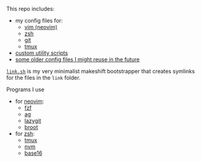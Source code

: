 This repo includes:
- my config files for:
  - [vim (neovim)](/link/init.vim)
  - [zsh](/link/home/.zshrc)
  - [git](/link/home/.gitconfig)
  - [tmux](/link/home/.tmux.conf)
- [custom utility scripts](/link/home/scripts)
- [some older config files I might reuse in the future](/old)

[`link.sh`](/link.sh) is my very minimalist makeshift bootstrapper that creates symlinks for the files in the `link` folder.

Programs I use
- for [neovim](https://github.com/neovim/neovim):
  - [fzf](https://github.com/junegunn/fzf)
  - [ag](https://github.com/ggreer/the_silver_searcher)
  - [lazygit](https://github.com/jesseduffield/lazygit)
  - [broot](https://github.com/Canop/broot)
- for [zsh](https://www.zsh.org/):
  - [tmux](https://github.com/tmux/tmux)
  - [nvm](https://github.com/nvm-sh/nvm)
  - [base16](https://github.com/chriskempson/base16)
